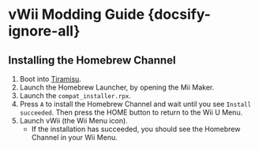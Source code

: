 # vWii Modding Guide {docsify-ignore-all}

## Installing the Homebrew Channel

1. Boot into [Tiramisu](browser-exploit).
1. Launch the Homebrew Launcher, by opening the Mii Maker.
1. Launch the `compat_installer.rpx`.
1. Press `A` to install the Homebrew Channel and wait until you see `Install succeeded`. Then press the HOME button to return to the Wii U Menu.
1. Launch vWii (the Wii Menu icon).
   - If the installation has succeeded, you should see the Homebrew Channel in your Wii Menu.
